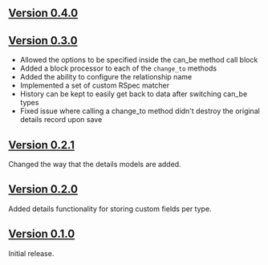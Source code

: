 ## [Version 0.4.0](https://github.com/mstarkman/can_be)

## [Version 0.3.0](https://github.com/mstarkman/can_be/tree/v0.3.0)

* Allowed the options to be specified inside the can_be method call block
* Added a block processor to each of the `change_to` methods
* Added the ability to configure the relationship name
* Implemented a set of custom RSpec matcher
* History can be kept to easily get back to data after switching can_be types
* Fixed issue where calling a change_to method didn't destroy the original details record upon save

## [Version 0.2.1](https://github.com/mstarkman/can_be/tree/v0.2.1)

Changed the way that the details models are added.

## [Version 0.2.0](https://github.com/mstarkman/can_be/tree/v0.2.0)

Added details functionality for storing custom fields per type.

## [Version 0.1.0](https://github.com/mstarkman/can_be/tree/v0.1.0)

Initial release.
